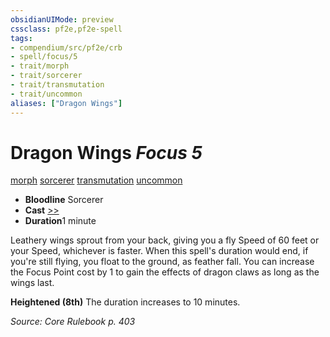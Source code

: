 ```yaml
---
obsidianUIMode: preview
cssclass: pf2e,pf2e-spell
tags:
- compendium/src/pf2e/crb
- spell/focus/5
- trait/morph
- trait/sorcerer
- trait/transmutation
- trait/uncommon
aliases: ["Dragon Wings"]
---
```

# Dragon Wings *Focus 5*   
[morph](rules/traits/morph.md)  [sorcerer](rules/traits/sorcerer.md)  [transmutation](rules/traits/transmutation.md)  [uncommon](rules/traits/uncommon.md)  

- **Bloodline** Sorcerer
- **Cast** [>>](rules/core-rulebook/chapter-9-playing-the-game.md#Actions "Two-Action") 
- **Duration**1 minute

Leathery wings sprout from your back, giving you a fly Speed of 60 feet or your Speed, whichever is faster. When this spell's duration would end, if you're still flying, you float to the ground, as feather fall. You can increase the Focus Point cost by 1 to gain the effects of dragon claws as long as the wings last.

**Heightened (8th)** The duration increases to 10 minutes.

*Source: Core Rulebook p. 403*
